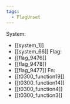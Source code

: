 ```yaml
---
tags:
  - FlagUnset
---
```

System:
- [[system_1]]
- [[system_66]]
Flag:
- [[flag_9476]]
- [[flag_9478]]
- [[flag_9477]]
Fn:
- [[t0300_function19]]
- [[t0300_function14]]
- [[t0300_function4]]
- [[t0300_function3]]
